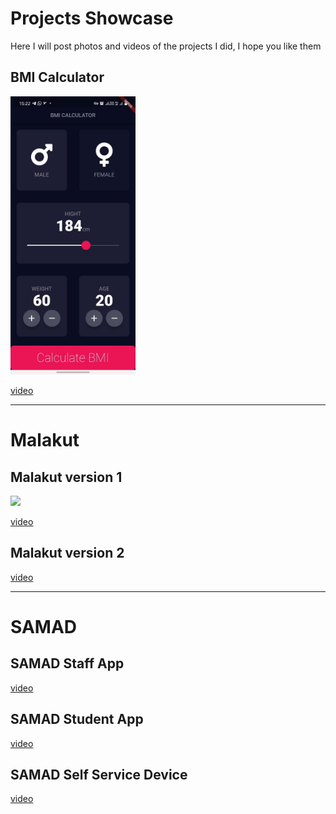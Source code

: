 # Projects Showcase
Here I will post photos and videos of the projects I did, I hope you like them


## BMI Calculator

<img src="https://github.com/Mostafa-N-E/Projects-Showcase/blob/main/Projects%20images/bmi.jpg" width="200">

<a href="https://github.com/Mostafa-N-E/Projects-Showcase/blob/main/App%20gifs/bmi_calculator.gif"> video </a>
__________________________________________________________




# Malakut
## Malakut version 1
<!-- [![alt text](https://github.com/Mostafa-N-E/Projects-Showcase/blob/main/Projects%20images/malakut.png?raw=true "Logo")](https://github.com/Mostafa-N-E/Projects-Showcase/blob/main/Projects%20images/malakut.png) -->
<!-- [![alt text](https://github.com/Mostafa-N-E/Projects-Showcase/blob/main/Projects%20images/malakut-2.png?raw=true "Logo")](https://github.com/Mostafa-N-E/Projects-Showcase/blob/main/Projects%20images/malakut-2.png) -->


<img src="https://github.com/Mostafa-N-E/Projects-Showcase/blob/main/Projects%20images/malakut.png" width="800">

<a href="https://github.com/Mostafa-N-E/Projects-Showcase/blob/main/App%20gifs/malakut.gif"> video </a>

## Malakut version 2
<a href="https://github.com/Mostafa-N-E/Projects-Showcase/blob/main/App%20gifs/malakut_2.gif"> video </a>
__________________________________________________________



# SAMAD
## SAMAD Staff App
<a href="https://github.com/Mostafa-N-E/Projects-Showcase/blob/main/App%20gifs/samad_staff_app.gif"> video </a>


## SAMAD Student App
<a href="https://github.com/Mostafa-N-E/Projects-Showcase/blob/main/App%20gifs/samad_student_app.gif"> video </a>


## SAMAD Self Service Device
<a href="https://github.com/Mostafa-N-E/Projects-Showcase/blob/main/App%20gifs/self_service_device.gif"> video </a>

